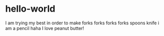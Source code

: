 # hello-world

I am trying my best in order to make forks forks forks forks spoons knife i am a pencil haha I love peanut butter!
